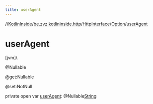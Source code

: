 ```yaml
---
title: userAgent
---
```

//[KotlinInside](../../../../index.html)/[be.zvz.kotlininside.http](../../index.html)/[HttpInterface](../index.html)/[Option](index.html)/[userAgent](user-agent.html)



# userAgent



[jvm]\




@Nullable



@get:Nullable



@set:NotNull



private open var [userAgent](user-agent.html): @Nullable[String](https://docs.oracle.com/javase/7/docs/api/java/lang/String.html)




